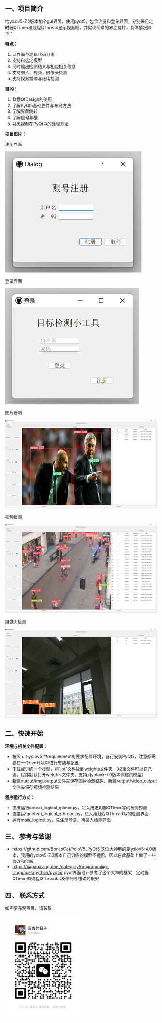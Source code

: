 ## **一、项目简介**
给yolov5-7.0版本加个gui界面，使用pyqt5，包含注册和登录界面，分别采用定时器QTimer和线程QThread显示视频帧，并实现简单的界面跳转，具体情况如下：

**特点：**
 1. UI界面与逻辑代码分离
 2. 支持自选定模型
 3. 同时输出检测结果与相应相关信息
 4. 支持图片，视频，摄像头检测
 5. 支持视频暂停与继续检测

**目的：**
 1. 熟悉QtDesign的使用
 2. 了解PyQt5基础控件与布局方法
 3. 了解界面跳转
 4. 了解信号与槽
 5. 熟悉视频在PyQt中的处理方法

**项目图片：**

注册界面

![登录界面](data/register.png)

登录界面

![注册界面](data/login.png)

图片检测

![图片检测](data/picture.png)

视频检测

![视频检测](data/video.png)

摄像头检测

![摄像头检测](data/camera.png)

## **二、快速开始**
**环境与相关文件配置：**
 - 按照 ult-yolov5 中requirement的要求配置环境，自行安装PyQt5，注意都需要在一个evn环境中进行安装与配置
 - 下载或训练一个模型，将“.pt”文件放到weights文件夹 （权重文件可以自己选，程序默认打开weights文件夹，支持用yolov5-7.0版本训练的模型）
 - 新建output/img_output文件夹保存图片检测结果、新建output/video_output文件夹保存视频检测结果

**程序运行方式：**

 - 直接运行detect_logical_qtimer.py，进入用定时器QTimer写的检测界面
 - 直接运行detect_logical_qthread.py，进入用线程QThread写的检测界面
 - 运行main_logical.py，先注册登录，再进入检测界面

## **三、 参考与致谢**
 - https://github.com/BonesCat/YoloV5_PyQt5  这位大神用的是yolov5-4.0版本，我用的yolov5-7.0版本自己训练的模型不适配，因此在此基础上做了一些修改和创新
 - https://xugaoxiang.com/category/programming-languages/python/pyqt5/  pyqt界面设计参考了这个大神的框架，定时器QTimer和线程QThread以及信号与槽讲的很好

## **四、 联系方式**
如需要完整项目，请联系

<img src="data/wechat.jpg" width="50%">



